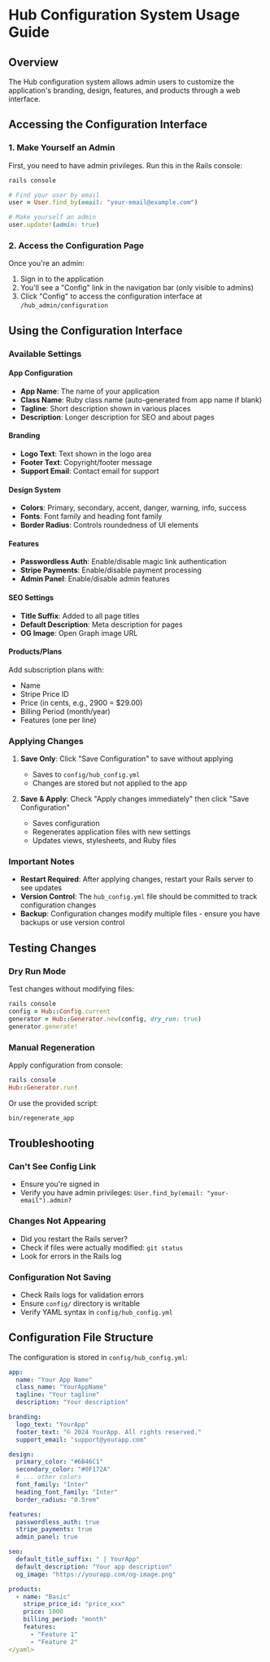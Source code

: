 # Hub Configuration System Usage Guide

## Overview
The Hub configuration system allows admin users to customize the application's branding, design, features, and products through a web interface.

## Accessing the Configuration Interface

### 1. Make Yourself an Admin
First, you need to have admin privileges. Run this in the Rails console:

```bash
rails console
```

```ruby
# Find your user by email
user = User.find_by(email: "your-email@example.com")

# Make yourself an admin
user.update!(admin: true)
```

### 2. Access the Configuration Page
Once you're an admin:
1. Sign in to the application
2. You'll see a "Config" link in the navigation bar (only visible to admins)
3. Click "Config" to access the configuration interface at `/hub_admin/configuration`

## Using the Configuration Interface

### Available Settings

#### App Configuration
- **App Name**: The name of your application
- **Class Name**: Ruby class name (auto-generated from app name if blank)
- **Tagline**: Short description shown in various places
- **Description**: Longer description for SEO and about pages

#### Branding
- **Logo Text**: Text shown in the logo area
- **Footer Text**: Copyright/footer message
- **Support Email**: Contact email for support

#### Design System
- **Colors**: Primary, secondary, accent, danger, warning, info, success
- **Fonts**: Font family and heading font family
- **Border Radius**: Controls roundedness of UI elements

#### Features
- **Passwordless Auth**: Enable/disable magic link authentication
- **Stripe Payments**: Enable/disable payment processing
- **Admin Panel**: Enable/disable admin features

#### SEO Settings
- **Title Suffix**: Added to all page titles
- **Default Description**: Meta description for pages
- **OG Image**: Open Graph image URL

#### Products/Plans
Add subscription plans with:
- Name
- Stripe Price ID
- Price (in cents, e.g., 2900 = $29.00)
- Billing Period (month/year)
- Features (one per line)

### Applying Changes

1. **Save Only**: Click "Save Configuration" to save without applying
   - Saves to `config/hub_config.yml`
   - Changes are stored but not applied to the app

2. **Save & Apply**: Check "Apply changes immediately" then click "Save Configuration"
   - Saves configuration
   - Regenerates application files with new settings
   - Updates views, stylesheets, and Ruby files

### Important Notes

- **Restart Required**: After applying changes, restart your Rails server to see updates
- **Version Control**: The `hub_config.yml` file should be committed to track configuration changes
- **Backup**: Configuration changes modify multiple files - ensure you have backups or use version control

## Testing Changes

### Dry Run Mode
Test changes without modifying files:

```ruby
rails console
config = Hub::Config.current
generator = Hub::Generator.new(config, dry_run: true)
generator.generate!
```

### Manual Regeneration
Apply configuration from console:

```ruby
rails console
Hub::Generator.run!
```

Or use the provided script:
```bash
bin/regenerate_app
```

## Troubleshooting

### Can't See Config Link
- Ensure you're signed in
- Verify you have admin privileges: `User.find_by(email: "your-email").admin?`

### Changes Not Appearing
- Did you restart the Rails server?
- Check if files were actually modified: `git status`
- Look for errors in the Rails log

### Configuration Not Saving
- Check Rails logs for validation errors
- Ensure `config/` directory is writable
- Verify YAML syntax in `config/hub_config.yml`

## Configuration File Structure

The configuration is stored in `config/hub_config.yml`:

```yaml
app:
  name: "Your App Name"
  class_name: "YourAppName"
  tagline: "Your tagline"
  description: "Your description"

branding:
  logo_text: "YourApp"
  footer_text: "© 2024 YourApp. All rights reserved."
  support_email: "support@yourapp.com"

design:
  primary_color: "#6B46C1"
  secondary_color: "#0F172A"
  # ... other colors
  font_family: "Inter"
  heading_font_family: "Inter"
  border_radius: "0.5rem"

features:
  passwordless_auth: true
  stripe_payments: true
  admin_panel: true

seo:
  default_title_suffix: " | YourApp"
  default_description: "Your app description"
  og_image: "https://yourapp.com/og-image.png"

products:
  - name: "Basic"
    stripe_price_id: "price_xxx"
    price: 1000
    billing_period: "month"
    features:
      - "Feature 1"
      - "Feature 2"
</yaml>
```